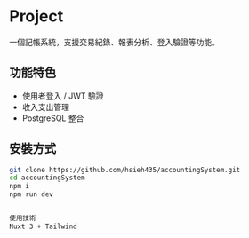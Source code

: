 # Project

一個記帳系統，支援交易紀錄、報表分析、登入驗證等功能。


## 功能特色

- 使用者登入 / JWT 驗證
- 收入支出管理
- PostgreSQL 整合

## 安裝方式

```bash
git clone https://github.com/hsieh435/accountingSystem.git
cd accountingSystem
npm i
npm run dev


使用技術
Nuxt 3 + Tailwind
